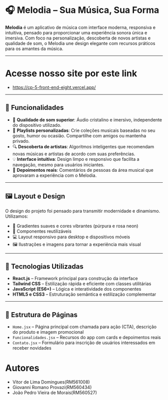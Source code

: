 # 🎧 Melodia – Sua Música, Sua Forma

**Melodia** é um aplicativo de música com interface moderna, responsiva e intuitiva, pensado para proporcionar uma experiência sonora única e imersiva. Com foco na personalização, descoberta de novos artistas e qualidade de som, o Melodia une design elegante com recursos práticos para os amantes da música.

---

# Acesse nosso site por este link

- https://cp-5-front-end-eight.vercel.app/

---

## 🌟 Funcionalidades

- 🎵 **Qualidade de som superior**: Áudio cristalino e imersivo, independente do dispositivo utilizado.
- 📂 **Playlists personalizadas**: Crie coleções musicais baseadas no seu gosto, humor ou ocasião. Compartilhe com amigos ou mantenha privado.
- 🔍 **Descoberta de artistas**: Algoritmos inteligentes que recomendam novas músicas e artistas de acordo com suas preferências.
- 💡 **Interface intuitiva**: Design limpo e responsivo que facilita a navegação, mesmo para usuários iniciantes.
- 💬 **Depoimentos reais**: Comentários de pessoas da área musical que aprovaram a experiência com o Melodia.

---

## 🖼️ Layout e Design

O design do projeto foi pensado para transmitir modernidade e dinamismo. Utilizamos:

- 🎨 Gradientes suaves e cores vibrantes (púrpura e rosa neon)
- 🧠 Componentes reutilizáveis
- 💻 Layout responsivo para desktop e dispositivos móveis
- 🖼️ Ilustrações e imagens para tornar a experiência mais visual

---

## 🚀 Tecnologias Utilizadas

- **React.js** – Framework principal para construção da interface
- **Tailwind CSS** – Estilização rápida e eficiente com classes utilitárias
- **JavaScript (ES6+)** – Lógica e interatividade dos componentes
- **HTML5 e CSS3** – Estruturação semântica e estilização complementar

---

## 📂 Estrutura de Páginas

- `Home.jsx` – Página principal com chamada para ação (CTA), descrição do produto e imagem promocional
- `Funcionalidades.jsx` – Recursos do app com cards e depoimentos reais
- `Contato.jsx` – Formulário para inscrição de usuários interessados em receber novidades

# Autores
- Vitor de Lima Domingues(RM561008)
- Giovanni Romano Provazi(RM560434)
- João Pedro Vieira de Morais(RM560527)